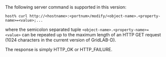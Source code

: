 The following server command is supported in this version:
~~~~
host% curl http://<hostname>:<portnum>/modify/<object-name>.<property-name>=<value>;...
~~~~
where the semicolon separated tuple `<object-name>.<property-name>=<value>` can be repeated up to the maximum length of an HTTP GET request (1024 characters in the current version of GridLAB-D).

The response is simply HTTP_OK or HTTP_FAILURE.
